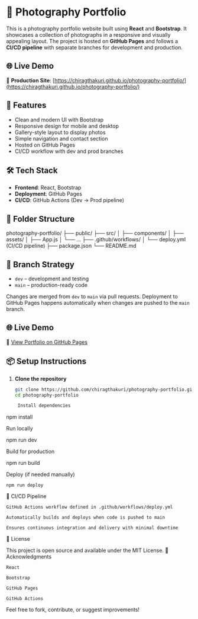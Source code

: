 # 📸 Photography Portfolio

This is a photography portfolio website built using **React** and **Bootstrap**. It showcases a collection of photographs in a responsive and visually appealing layout. The project is hosted on **GitHub Pages** and follows a **CI/CD pipeline** with separate branches for development and production.

## 🌐 Live Demo

🔗 **Production Site**: [https://chiragthakuri.github.io/photography-portfolio/](https://chiragthakuri.github.io/photography-portfolio/)


## 🚀 Features

- Clean and modern UI with Bootstrap
- Responsive design for mobile and desktop
- Gallery-style layout to display photos
- Simple navigation and contact section
- Hosted on GitHub Pages
- CI/CD workflow with dev and prod branches

## 🛠️ Tech Stack

- **Frontend**: React, Bootstrap
- **Deployment**: GitHub Pages
- **CI/CD**: GitHub Actions (Dev → Prod pipeline)

## 🧩 Folder Structure

photography-portfolio/ ├── public/ ├── src/ │ ├── components/ │ ├── assets/ │ ├── App.js │ └── ... ├── .github/workflows/ │ └── deploy.yml (CI/CD pipeline) ├── package.json └── README.md

## 🚧 Branch Strategy

- `dev` – development and testing
- `main` – production-ready code

Changes are merged from `dev` to `main` via pull requests. Deployment to GitHub Pages happens automatically when changes are pushed to the `main` branch.

## 🌐 Live Demo

🔗 [View Portfolio on GitHub Pages](https://chiragthakuri.github.io/photography-portfolio/)

## 📦 Setup Instructions

1. **Clone the repository**
   ```bash
   git clone https://github.com/chiragthakuri/photography-portfolio.git
   cd photography-portfolio

    Install dependencies

npm install

Run locally

npm run dev

Build for production

npm run build

Deploy (if needed manually)

    npm run deploy

🤖 CI/CD Pipeline

    GitHub Actions workflow defined in .github/workflows/deploy.yml

    Automatically builds and deploys when code is pushed to main

    Ensures continuous integration and delivery with minimal downtime

📝 License

This project is open source and available under the MIT License.
🙌 Acknowledgments

    React

    Bootstrap

    GitHub Pages

    GitHub Actions

Feel free to fork, contribute, or suggest improvements!
